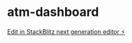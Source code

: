 # atm-dashboard

[Edit in StackBlitz next generation editor ⚡️](https://stackblitz.com/~/github.com/Wilson-Vuu99/atm-dashboard)